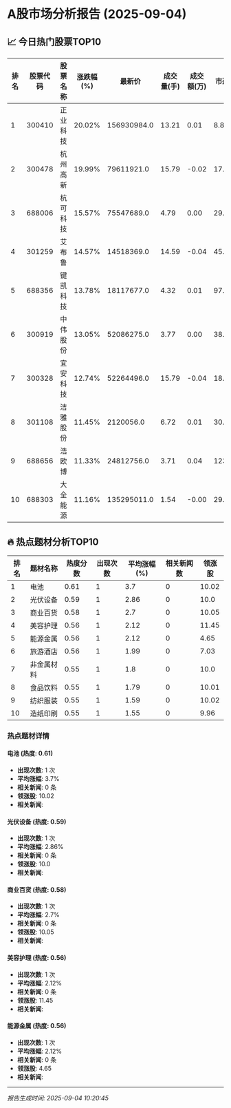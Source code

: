 # A股市场分析报告 (2025-09-04)

## 📈 今日热门股票TOP10

| 排名 | 股票代码 | 股票名称 | 涨跌幅(%) | 最新价 | 成交量(手) | 成交额(万) | 市盈率 | 市值(亿) |
|------|----------|----------|-----------|--------|------------|------------|--------|----------|
| 1 | 300410 | 正业科技 | 20.02% | 156930984.0 | 13.21 | 0.01 | 8.84 | 0.00 |
| 2 | 300478 | 杭州高新 | 19.99% | 79611921.0 | 15.79 | -0.02 | 17.81 | 0.00 |
| 3 | 688006 | 杭可科技 | 15.57% | 75547689.0 | 4.79 | 0.00 | 29.26 | 0.00 |
| 4 | 301259 | 艾布鲁 | 14.57% | 14518369.0 | 14.59 | -0.04 | 45.79 | 0.00 |
| 5 | 688356 | 键凯科技 | 13.78% | 18117677.0 | 4.32 | 0.01 | 97.82 | -0.00 |
| 6 | 300919 | 中伟股份 | 13.05% | 52086275.0 | 3.77 | 0.00 | 38.59 | -0.00 |
| 7 | 300328 | 宜安科技 | 12.74% | 52264496.0 | 15.79 | -0.04 | 18.79 | -0.00 |
| 8 | 301108 | 洁雅股份 | 11.45% | 2120056.0 | 6.72 | 0.01 | 30.1 | 0.00 |
| 9 | 688656 | 浩欧博 | 11.33% | 24812756.0 | 3.71 | 0.04 | 123.13 | -0.00 |
| 10 | 688303 | 大全能源 | 11.16% | 135295011.0 | 1.54 | -0.00 | 29.6 | -0.00 |

## 🔥 热点题材分析TOP10

| 排名 | 题材名称 | 热度分数 | 出现次数 | 平均涨幅(%) | 相关新闻数 | 领涨股 |
|------|----------|----------|----------|-------------|------------|--------|
| 1 | 电池 | 0.61 | 1 | 3.7 | 0 | 10.02 |
| 2 | 光伏设备 | 0.59 | 1 | 2.86 | 0 | 10.0 |
| 3 | 商业百货 | 0.58 | 1 | 2.7 | 0 | 10.05 |
| 4 | 美容护理 | 0.56 | 1 | 2.12 | 0 | 11.45 |
| 5 | 能源金属 | 0.56 | 1 | 2.12 | 0 | 4.65 |
| 6 | 旅游酒店 | 0.56 | 1 | 1.99 | 0 | 7.03 |
| 7 | 非金属材料 | 0.55 | 1 | 1.8 | 0 | 10.0 |
| 8 | 食品饮料 | 0.55 | 1 | 1.79 | 0 | 10.01 |
| 9 | 纺织服装 | 0.55 | 1 | 1.59 | 0 | 10.02 |
| 10 | 造纸印刷 | 0.55 | 1 | 1.55 | 0 | 9.96 |

### 热点题材详情


#### 电池 (热度: 0.61)
- **出现次数**: 1 次
- **平均涨幅**: 3.7%
- **相关新闻**: 0 条
- **领涨股**: 10.02
- **相关新闻**:

#### 光伏设备 (热度: 0.59)
- **出现次数**: 1 次
- **平均涨幅**: 2.86%
- **相关新闻**: 0 条
- **领涨股**: 10.0
- **相关新闻**:

#### 商业百货 (热度: 0.58)
- **出现次数**: 1 次
- **平均涨幅**: 2.7%
- **相关新闻**: 0 条
- **领涨股**: 10.05
- **相关新闻**:

#### 美容护理 (热度: 0.56)
- **出现次数**: 1 次
- **平均涨幅**: 2.12%
- **相关新闻**: 0 条
- **领涨股**: 11.45
- **相关新闻**:

#### 能源金属 (热度: 0.56)
- **出现次数**: 1 次
- **平均涨幅**: 2.12%
- **相关新闻**: 0 条
- **领涨股**: 4.65
- **相关新闻**:

---
*报告生成时间: 2025-09-04 10:20:45*
